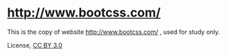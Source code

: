 # <http://www.bootcss.com/>

This is the copy of website <http://www.bootcss.com/> , used for study only.

License, [CC BY 3.0](http://creativecommons.org/licenses/by/3.0/)

